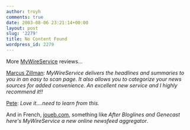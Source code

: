 ```yaml
---
author: troyh
comments: true
date: 2003-08-06 23:21:14+00:00
layout: post
slug: '2279'
title: No Content Found
wordpress_id: 2279
---
```


More [MyWireService](http://mywireservice.com) reviews...

[Marcus Zillman](http://zillman.blogspot.com/2003_08_01_zillman_archive.html#106008496658254815): _MyWireService delivers the headlines and summaries to you in an easy to scan page. It also allows you to categorize your news sources for added convenience. An excellent new service and I highly recommend it!!_

[Pete](http://weblogs.e-xact.com/0000003/2003/08/05.html#a188): _Love it....need to learn from this._

And in French, [joueb.com](http://joueb.com/outilsfroids/), something like _After Bloglines and Genecast here's MyWireService a new online newsfeed aggregator_.
